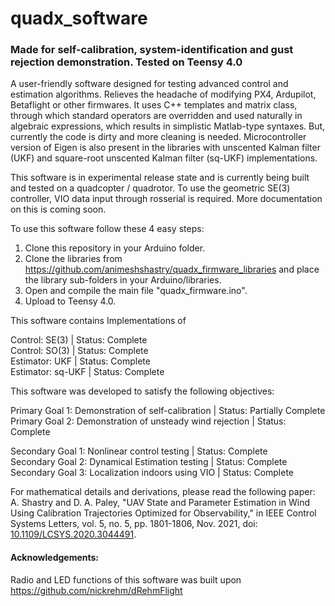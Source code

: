 # quadx_software
 
### Made for self-calibration, system-identification and gust rejection demonstration. Tested on Teensy 4.0

A user-friendly software designed for testing advanced control and estimation algorithms. Relieves the headache of modifying PX4, Ardupilot, Betaflight or other firmwares. It uses C++ templates and matrix class, through which standard operators are overridden and used naturally in algebraic expressions, which results in simplistic Matlab-type syntaxes. But, currently the code is dirty and more cleaning is needed. Microcontroller version of Eigen is also present in the libraries with unscented Kalman filter (UKF) and square-root unscented Kalman filter (sq-UKF) implementations.

This software is in experimental release state and is currently being built and tested on a quadcopter / quadrotor. To use the geometric SE(3) controller, VIO data input through rosserial is required. More documentation on this is coming soon.

To use this software follow these 4 easy steps:
1.  Clone this repository in your Arduino folder.
2.  Clone the libraries from https://github.com/animeshshastry/quadx_firmware_libraries and place the library sub-folders in your Arduino/libraries.
3.  Open and compile the main file "quadx_firmware.ino".
4.  Upload to Teensy 4.0.

This software contains Implementations of

Control: SE(3) | Status: Complete<br/>
Control: SO(3) | Status: Complete<br/>
Estimator: UKF | Status: Complete<br/>
Estimator: sq-UKF | Status: Complete<br/>

This software was developed to satisfy the following objectives:

Primary Goal 1: Demonstration of self-calibration | Status: Partially Complete<br/>
Primary Goal 2: Demonstration of unsteady wind rejection | Status: Complete<br/>

Secondary Goal 1: Nonlinear control testing | Status: Complete<br/>
Secondary Goal 2: Dynamical Estimation testing | Status: Complete<br/>
Secondary Goal 3: Localization indoors using VIO | Status: Complete<br/>

For mathematical details and derivations, please read the following paper:<br/>
A. Shastry and D. A. Paley, "UAV State and Parameter Estimation in Wind Using Calibration Trajectories Optimized for Observability," in IEEE Control Systems Letters, vol. 5, no. 5, pp. 1801-1806, Nov. 2021, doi: [10.1109/LCSYS.2020.3044491](https://doi.org/10.1109/LCSYS.2020.3044491).

#### Acknowledgements:
Radio and LED functions of this software was built upon https://github.com/nickrehm/dRehmFlight
